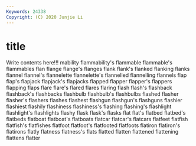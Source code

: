 ```yaml
---
Keywords: 24338
Copyright: (C) 2020 Junjie Li
---
```


# title

Write contents here!!!
mability 
flammability's 
flammable 
flammable's 
flammables 
flan 
flange 
flange's
flanges 
flank 
flank's 
flanked 
flanking 
flanks 
flannel 
flannel's 
flannelette 
flannelette's
flannelled 
flannelling 
flannels 
flap 
flap's 
flapjack 
flapjack's 
flapjacks 
flapped 
flapper
flapper's 
flappers 
flapping 
flaps 
flare 
flare's 
flared 
flares 
flaring 
flash
flash's 
flashback 
flashback's 
flashbacks 
flashbulb 
flashbulb's 
flashbulbs 
flashed 
flasher 
flasher's
flashers 
flashes 
flashest 
flashgun 
flashgun's 
flashguns 
flashier 
flashiest 
flashily 
flashiness
flashiness's 
flashing 
flashing's 
flashlight 
flashlight's 
flashlights 
flashy 
flask 
flask's 
flasks
flat 
flat's 
flatbed 
flatbed's 
flatbeds 
flatboat 
flatboat's 
flatboats 
flatcar 
flatcar's
flatcars 
flatfeet 
flatfish 
flatfish's 
flatfishes 
flatfoot 
flatfoot's 
flatfooted 
flatfoots 
flatiron
flatiron's 
flatirons 
flatly 
flatness 
flatness's 
flats 
flatted 
flatten 
flattened 
flattening
flattens 
flatter 
